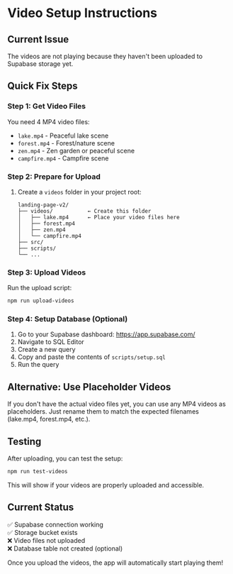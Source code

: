 # Video Setup Instructions

## Current Issue
The videos are not playing because they haven't been uploaded to Supabase storage yet.

## Quick Fix Steps

### Step 1: Get Video Files
You need 4 MP4 video files:
- `lake.mp4` - Peaceful lake scene
- `forest.mp4` - Forest/nature scene  
- `zen.mp4` - Zen garden or peaceful scene
- `campfire.mp4` - Campfire scene

### Step 2: Prepare for Upload
1. Create a `videos` folder in your project root:
   ```
   landing-page-v2/
   ├── videos/           ← Create this folder
   │   ├── lake.mp4      ← Place your video files here
   │   ├── forest.mp4
   │   ├── zen.mp4
   │   └── campfire.mp4
   ├── src/
   ├── scripts/
   └── ...
   ```

### Step 3: Upload Videos
Run the upload script:
```bash
npm run upload-videos
```

### Step 4: Setup Database (Optional)
1. Go to your Supabase dashboard: https://app.supabase.com/
2. Navigate to SQL Editor
3. Create a new query
4. Copy and paste the contents of `scripts/setup.sql`
5. Run the query

## Alternative: Use Placeholder Videos

If you don't have the actual video files yet, you can use any MP4 videos as placeholders. Just rename them to match the expected filenames (lake.mp4, forest.mp4, etc.).

## Testing

After uploading, you can test the setup:
```bash
npm run test-videos
```

This will show if your videos are properly uploaded and accessible.

## Current Status

✅ Supabase connection working  
✅ Storage bucket exists  
❌ Video files not uploaded  
❌ Database table not created (optional)  

Once you upload the videos, the app will automatically start playing them!
